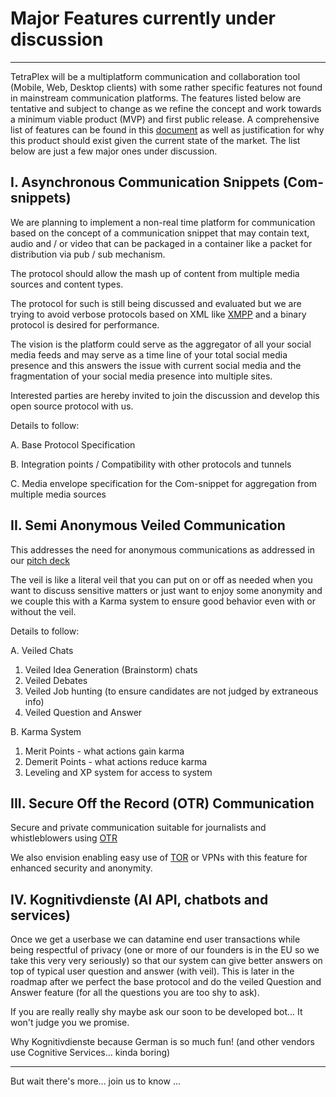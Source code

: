 # Major Features currently under discussion
___________________________________________

TetraPlex will be a multiplatform communication and collaboration tool (Mobile, Web, Desktop clients) with some rather specific features not found in mainstream communication platforms. The features listed below are tentative and subject to change as we refine the concept and work towards a minimum viable product (MVP) and first public release. A comprehensive list of features can be found in this [document](https://github.com/TetraPlex-org/basics/blob/main/Documentation/MRD.md) as well as justification for why this product should exist given the current state of the market. The list below are just a few  major ones under discussion.

## I. Asynchronous Communication Snippets (Com-snippets)

We are planning to implement a non-real time platform for communication based on the concept of a communication snippet that may contain text, audio and / or video that can be packaged in a container like a packet for distribution via pub / sub mechanism. 

The protocol should allow the mash up of content from multiple media sources and content types.

The protocol for such is still being discussed and evaluated but we are trying to avoid verbose protocols based on XML like [XMPP](https://xmpp.org/) and a binary protocol is desired for performance.

The vision is the platform could serve as the aggregator of all your social media feeds and may serve as a time line of your total social media presence and this answers the issue with current social media and the fragmentation of your social media presence into multiple sites.  

Interested parties are hereby invited to join the discussion and develop this open source protocol with us.


Details to follow:

A. Base Protocol Specification

B. Integration points / Compatibility with other protocols and tunnels

C. Media envelope specification for the Com-snippet for aggregation from multiple media sources


## II. Semi Anonymous Veiled Communication

This addresses the need for anonymous communications as addressed in  our [pitch deck](TetraPlex%20deck%200.54%20-%20dark%20mode.pptx)

The veil is like a literal veil that you can put on or off as needed when you want to discuss sensitive matters or just want to enjoy some anonymity and we couple this with a Karma system to ensure good behavior even with or without the veil.

Details to follow:

A. Veiled Chats

1. Veiled Idea Generation (Brainstorm) chats
2. Veiled Debates
3. Veiled Job hunting (to ensure candidates are not judged by extraneous info)
4. Veiled Question and Answer

B. Karma System

1. Merit Points - what actions gain karma
2. Demerit Points - what actions reduce karma
3. Leveling and XP system for access to system


## III.  Secure Off the Record (OTR) Communication

Secure and private communication suitable for journalists and whistleblowers using [OTR](https://en.wikipedia.org/wiki/Off-the-Record_Messaging)

We also envision enabling easy use of [TOR](https://www.torproject.org/) or VPNs with this feature for enhanced security and anonymity.

## IV. Kognitivdienste (AI API, chatbots and services)

Once we get a userbase we can datamine end user transactions while being respectful of privacy (one or more of our founders is in the EU so we take this very very seriously) so that our system can give better answers on top of typical user question and answer (with veil). This is later in the roadmap after we perfect the base protocol and do the veiled Question and Answer feature (for all the questions you are too shy to ask).

If you are really really shy maybe ask our soon to be developed bot... It won't judge you we promise.

Why Kognitivdienste because German is so much fun! (and other vendors use Cognitive Services... kinda boring)
________________________
But wait there's more... 
join us to know ...



